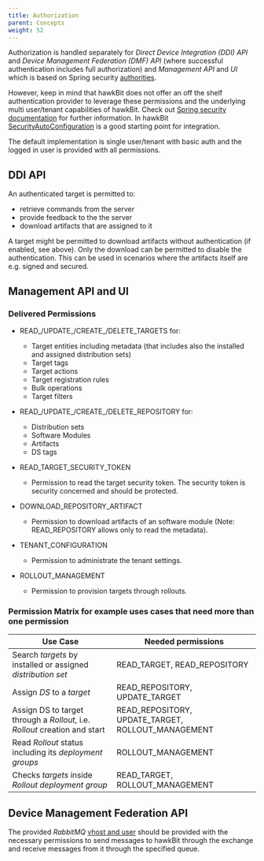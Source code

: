 ```yaml
---
title: Authorization
parent: Concepts
weight: 52
---
```


Authorization is handled separately for _Direct Device Integration (DDI) API_ and _Device Management Federation (DMF) API_ (where successful authentication includes full authorization) and _Management API_ and _UI_ which is based on Spring security [authorities](https://github.com/eclipse/hawkbit/blob/master/hawkbit-security-core/src/main/java/org/eclipse/hawkbit/im/authentication/SpPermission.java).
<!--more-->

However, keep in mind that hawkBit does not offer an off the shelf authentication provider to leverage these permissions and the underlying multi user/tenant capabilities of hawkBit. Check out [Spring security documentation](http://projects.spring.io/spring-security/) for further information. In hawkBit [SecurityAutoConfiguration](https://github.com/eclipse/hawkbit/blob/master/hawkbit-autoconfigure/src/main/java/org/eclipse/hawkbit/autoconfigure/security/SecurityAutoConfiguration.java) is a good starting point for integration.

The default implementation is single user/tenant with basic auth and the logged in user is provided with all permissions.

## DDI API
An authenticated target is permitted to:
- retrieve commands from the server
- provide feedback to the the server
- download artifacts that are assigned to it

A target might be permitted to download artifacts without authentication (if enabled, see above). Only the download can be permitted to disable the authentication. This can be used in scenarios where the artifacts itself are e.g. signed and secured.  

## Management API and UI

### Delivered Permissions
- READ_/UPDATE_/CREATE_/DELETE_TARGETS for:
  - Target entities including metadata (that includes also the installed and assigned distribution sets)
  - Target tags
  - Target actions
  - Target registration rules
  - Bulk operations
  - Target filters

- READ_/UPDATE_/CREATE_/DELETE_REPOSITORY for:
  - Distribution sets
  - Software Modules
  - Artifacts
  - DS tags

- READ_TARGET_SECURITY_TOKEN
  - Permission to read the target security token. The security token is security concerned and should be protected.

- DOWNLOAD_REPOSITORY_ARTIFACT
  - Permission to download artifacts of an software module (Note: READ_REPOSITORY allows only to read the metadata).

- TENANT_CONFIGURATION
  - Permission to administrate the tenant settings.

- ROLLOUT_MANAGEMENT
  - Permission to provision targets through rollouts.

### Permission Matrix for example uses cases that need more than one permission

Use Case                                                                   | Needed permissions
-------------------------------------------------------------------------- | --------------------------------------------------
Search _targets_ by installed or assigned _distribution set_               | READ_TARGET, READ_REPOSITORY
Assign _DS_ to a _target_                                                  | READ_REPOSITORY, UPDATE_TARGET
Assign DS to target through a _Rollout_, i.e. _Rollout_ creation and start | READ_REPOSITORY, UPDATE_TARGET, ROLLOUT_MANAGEMENT
Read _Rollout_ status including its _deployment groups_                    | ROLLOUT_MANAGEMENT
Checks _targets_ inside _Rollout deployment group_                         | READ_TARGET, ROLLOUT_MANAGEMENT

## Device Management Federation API
The provided _RabbitMQ_ [vhost and user](https://www.rabbitmq.com/access-control.html) should be provided with the necessary permissions to send messages to hawkBit through the exchange and receive messages from it through the specified queue.
